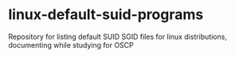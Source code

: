 # linux-default-suid-programs
Repository for listing default SUID SGID files for linux distributions, documenting while studying for OSCP
